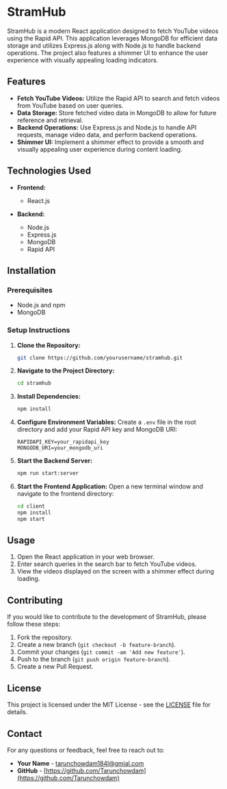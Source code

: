 # StramHub

StramHub is a modern React application designed to fetch YouTube videos using the Rapid API. This application leverages MongoDB for efficient data storage and utilizes Express.js along with Node.js to handle backend operations. The project also features a shimmer UI to enhance the user experience with visually appealing loading indicators.

## Features

- **Fetch YouTube Videos:** Utilize the Rapid API to search and fetch videos from YouTube based on user queries.
- **Data Storage:** Store fetched video data in MongoDB to allow for future reference and retrieval.
- **Backend Operations:** Use Express.js and Node.js to handle API requests, manage video data, and perform backend operations.
- **Shimmer UI:** Implement a shimmer effect to provide a smooth and visually appealing user experience during content loading.

## Technologies Used

- **Frontend:**
  - React.js
  
- **Backend:**
  - Node.js
  - Express.js
  - MongoDB
  - Rapid API

## Installation

### Prerequisites

- Node.js and npm
- MongoDB

### Setup Instructions

1. **Clone the Repository:**
   ```bash
   git clone https://github.com/yourusername/stramhub.git
   ```

2. **Navigate to the Project Directory:**
   ```bash
   cd stramhub
   ```

3. **Install Dependencies:**
   ```bash
   npm install
   ```

4. **Configure Environment Variables:**
   Create a `.env` file in the root directory and add your Rapid API key and MongoDB URI:
   ```env
   RAPIDAPI_KEY=your_rapidapi_key
   MONGODB_URI=your_mongodb_uri
   ```

5. **Start the Backend Server:**
   ```bash
   npm run start:server
   ```

6. **Start the Frontend Application:**
   Open a new terminal window and navigate to the frontend directory:
   ```bash
   cd client
   npm install
   npm start
   ```

## Usage

1. Open the React application in your web browser.
2. Enter search queries in the search bar to fetch YouTube videos.
3. View the videos displayed on the screen with a shimmer effect during loading.

## Contributing

If you would like to contribute to the development of StramHub, please follow these steps:

1. Fork the repository.
2. Create a new branch (`git checkout -b feature-branch`).
3. Commit your changes (`git commit -am 'Add new feature'`).
4. Push to the branch (`git push origin feature-branch`).
5. Create a new Pull Request.

## License

This project is licensed under the MIT License - see the [LICENSE](LICENSE) file for details.

## Contact

For any questions or feedback, feel free to reach out to:

- **Your Name** - [tarunchowdam184l@gmial.com](mailto:tarunchowdam184l@gmial.com)
- **GitHub** - [https://github.com/Tarunchowdam](https://github.com/Tarunchowdam)
```
